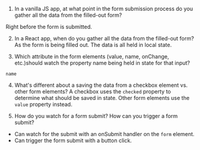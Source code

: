 1. In a vanilla JS app, at what point in the form submission process do you gather all the data from the filled-out form?

Right before the form is submitted.


2. In a React app, when do you gather all the data from the filled-out form?
As the form is being filled out. The data is all held in local state.

3. Which attribute in the form elements (value, name, onChange, etc.)should watch the property name being held in state for that input?

`name`

4. What's different about a saving the data from a checkbox element vs. other form elements?
A checkbox uses the `checked` property to determine what should be saved in state. Other form elements use the `value` property instead.

5. How do you watch for a form submit? How can you trigger a form submit?
- Can watch for the submit with an onSubmit handler on the `form` element.
- Can trigger the form submit with a button click.